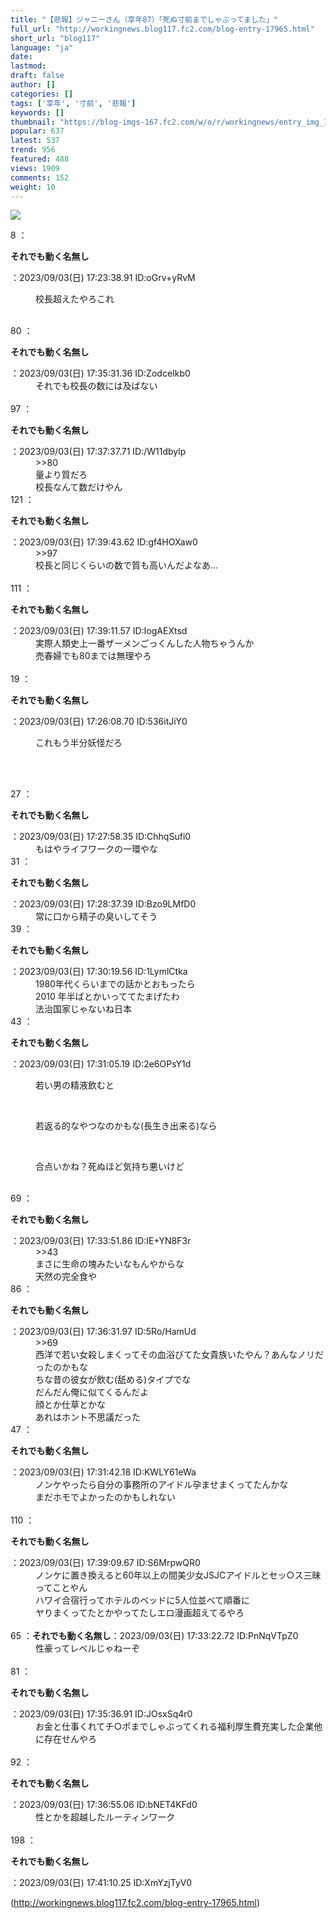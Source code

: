 ```yaml
---
title: "【悲報】ジャニーさん（享年87）「死ぬ寸前までしゃぶってました」"
full_url: "http://workingnews.blog117.fc2.com/blog-entry-17965.html"
short_url: "blog117"
language: "ja"
date: 
lastmod: 
draft: false
author: []
categories: []
tags: ['享年', '寸前', '悲報']
keywords: []
thumbnail: "https://blog-imgs-167.fc2.com/w/o/r/workingnews/entry_img_17965.jpg"
popular: 637
latest: 537
trend: 956
featured: 488
views: 1909
comments: 152
weight: 10
---
```


![](https://blog-imgs-167.fc2.com/w/o/r/workingnews/entry_img_17965.jpg)

<dl class='thread'><dt>8 ：<p><b>それでも動く名無し</b></p>：2023/09/03(日) 17:23:38.91 ID:oGrv+yRvM <br></dt><dd><p>校長超えたやろこれ </p><br><dd> <dd> </dd></dd></dd><dt>80 ：<p><b>それでも動く名無し</b></p>：2023/09/03(日) 17:35:31.36 ID:ZodceIkb0 <br></dt><dd>それでも校長の数には及ばない <dd><br> </dd></dd><dt>97 ：<p><b>それでも動く名無し</b></p>：2023/09/03(日) 17:37:37.71 ID:/W11dbylp <br></dt><dd>>>80 <br>量より質だろ <br>校長なんて数だけやん <dd> <dd> </dd></dd></dd><dt>121 ：<p><b>それでも動く名無し</b></p>：2023/09/03(日) 17:39:43.62 ID:gf4HOXaw0 <br></dt><dd>>>97 <br>校長と同じくらいの数で質も高いんだよなあ… <br><dd><br> </dd></dd><dt>111 ：<p><b>それでも動く名無し</b></p>：2023/09/03(日) 17:39:11.57 ID:IogAEXtsd <br></dt><dd>実際人類史上一番ザーメンごっくんした人物ちゃうんか <br>売春婦でも80までは無理やろ <br><dd> <dd><br> </dd></dd></dd><dt>19 ：<p><b>それでも動く名無し</b></p>：2023/09/03(日) 17:26:08.70 ID:536itJiY0 <br></dt><dd><p>これもう半分妖怪だろ</p> <br><dd><p></p><br> </dd></dd><dt>27 ：<p><b>それでも動く名無し</b></p>：2023/09/03(日) 17:27:58.35 ID:ChhqSufi0 <br></dt><dd>もはやライフワークの一環やな <br><dd> <dd> </dd></dd></dd><dt>31 ：<p><b>それでも動く名無し</b></p>：2023/09/03(日) 17:28:37.39 ID:Bzo9LMfD0 <br></dt><dd>常に口から精子の臭いしてそう <br></dd><dt>39 ：<p><b>それでも動く名無し</b></p>：2023/09/03(日) 17:30:19.56 ID:1LymlCtka <br></dt><dd>1980年代くらいまでの話かとおもったら <br>2010 年半ばとかいっててたまげたわ <br>法治国家じゃないね日本 <br></dd><dt>43 ：<p><b>それでも動く名無し</b></p>：2023/09/03(日) 17:31:05.19 ID:2e6OPsY1d <br></dt><dd><p>若い男の精液飲むと</p> <br><dd><p>若返る的なやつなのかもな(長生き出来る)なら</p> <br><dd><p>合点いかね？死ぬほど気持ち悪いけど</p> <br><dd> </dd></dd></dd></dd><dt>69 ：<p><b>それでも動く名無し</b></p>：2023/09/03(日) 17:33:51.86 ID:IE+YN8F3r <br></dt><dd>>>43 <br>まさに生命の塊みたいなもんやからな <br>天然の完全食や <dd> <dd> </dd></dd></dd><dt>86 ：<p><b>それでも動く名無し</b></p>：2023/09/03(日) 17:36:31.97 ID:5Ro/HamUd <br></dt><dd>>>69 <br>西洋で若い女殺しまくってその血浴びてた女貴族いたやん？あんなノリだったのかもな <br>ちな昔の彼女が飲む(舐める)タイプでな <br>だんだん俺に似てくるんだよ <br>顔とか仕草とかな <br>あれはホント不思議だった <br></dd><dt>47 ：<p><b>それでも動く名無し</b></p>：2023/09/03(日) 17:31:42.18 ID:KWLY61eWa <br></dt><dd>ノンケやったら自分の事務所のアイドル孕ませまくってたんかな <br>まだホモでよかったのかもしれない <br><dd><br> </dd></dd><dt>110 ：<p><b>それでも動く名無し</b></p>：2023/09/03(日) 17:39:09.67 ID:S6MrpwQR0 <br></dt><dd>ノンケに置き換えると60年以上の間美少女JSJCアイドルとセッ○ス三昧ってことやん <br>ハワイ合宿行ってホテルのベッドに5人位並べて順番に <br><dd>ヤりまくってたとかやってたしエロ漫画超えてるやろ <br><dd><br> </dd></dd></dd><dt>65 ：<b>それでも動く名無し</b>：2023/09/03(日) 17:33:22.72 ID:PnNqVTpZ0 <br></dt><dd>性豪ってレベルじゃねーぞ <br><dd><br> </dd></dd><dt>81 ：<p><b>それでも動く名無し</b></p>：2023/09/03(日) 17:35:36.91 ID:JOsxSq4r0 <br></dt><dd>お金と仕事くれてチ○ポまでしゃぶってくれる福利厚生費充実した企業他に存在せんやろ <br><dd><br> </dd></dd><dt>92 ：<p><b>それでも動く名無し</b></p>：2023/09/03(日) 17:36:55.06 ID:bNET4KFd0 <br></dt><dd>性とかを超越したルーティンワーク <br><dd><br> </dd></dd><dt>198 ：<p><b>それでも動く名無し</b></p>：2023/09/03(日) 17:41:10.25 ID:XmYzjTyV0 <br></dt></dl> 

(http://workingnews.blog117.fc2.com/blog-entry-17965.html)
